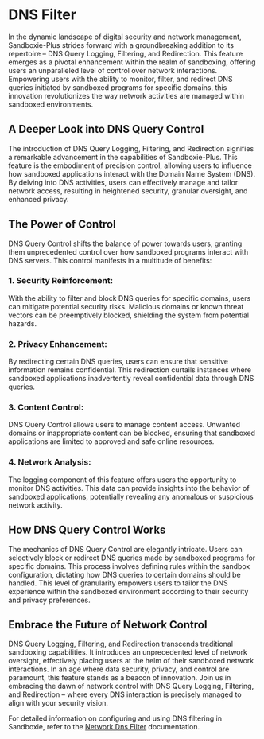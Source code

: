 # DNS Filter

In the dynamic landscape of digital security and network management, Sandboxie-Plus strides forward with a groundbreaking addition to its repertoire – DNS Query Logging, Filtering, and Redirection. This feature emerges as a pivotal enhancement within the realm of sandboxing, offering users an unparalleled level of control over network interactions. Empowering users with the ability to monitor, filter, and redirect DNS queries initiated by sandboxed programs for specific domains, this innovation revolutionizes the way network activities are managed within sandboxed environments.

## A Deeper Look into DNS Query Control
The introduction of DNS Query Logging, Filtering, and Redirection signifies a remarkable advancement in the capabilities of Sandboxie-Plus. This feature is the embodiment of precision control, allowing users to influence how sandboxed applications interact with the Domain Name System (DNS). By delving into DNS activities, users can effectively manage and tailor network access, resulting in heightened security, granular oversight, and enhanced privacy.

## The Power of Control
DNS Query Control shifts the balance of power towards users, granting them unprecedented control over how sandboxed programs interact with DNS servers. This control manifests in a multitude of benefits:

### 1. Security Reinforcement:
With the ability to filter and block DNS queries for specific domains, users can mitigate potential security risks. Malicious domains or known threat vectors can be preemptively blocked, shielding the system from potential hazards.

### 2. Privacy Enhancement:
By redirecting certain DNS queries, users can ensure that sensitive information remains confidential. This redirection curtails instances where sandboxed applications inadvertently reveal confidential data through DNS queries.

### 3. Content Control:
DNS Query Control allows users to manage content access. Unwanted domains or inappropriate content can be blocked, ensuring that sandboxed applications are limited to approved and safe online resources.

### 4. Network Analysis:
The logging component of this feature offers users the opportunity to monitor DNS activities. This data can provide insights into the behavior of sandboxed applications, potentially revealing any anomalous or suspicious network activity.

## How DNS Query Control Works
The mechanics of DNS Query Control are elegantly intricate. Users can selectively block or redirect DNS queries made by sandboxed programs for specific domains. This process involves defining rules within the sandbox configuration, dictating how DNS queries to certain domains should be handled. This level of granularity empowers users to tailor the DNS experience within the sandboxed environment according to their security and privacy preferences.

## Embrace the Future of Network Control
DNS Query Logging, Filtering, and Redirection transcends traditional sandboxing capabilities. It introduces an unprecedented level of network oversight, effectively placing users at the helm of their sandboxed network interactions. In an age where data security, privacy, and control are paramount, this feature stands as a beacon of innovation. Join us in embracing the dawn of network control with DNS Query Logging, Filtering, and Redirection – where every DNS interaction is precisely managed to align with your security vision.

For detailed information on configuring and using DNS filtering in Sandboxie, refer to the [Network Dns Filter](../Content/NetworkDnsFilter.md) documentation.
